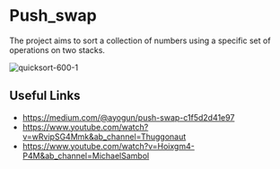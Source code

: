 # Push_swap
The project aims to sort a collection of numbers using a specific set of operations on two stacks.

![quicksort-600-1](https://github.com/Eozdur/Push_swap/assets/101213607/6672605a-18e1-487c-a812-e6e53ab312c8)

## Useful Links
-  https://medium.com/@ayogun/push-swap-c1f5d2d41e97
-  https://www.youtube.com/watch?v=wRvipSG4Mmk&ab_channel=Thuggonaut
-  https://www.youtube.com/watch?v=Hoixgm4-P4M&ab_channel=MichaelSambol
